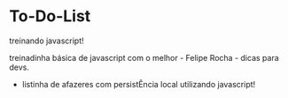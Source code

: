 # To-Do-List
treinando javascript!

treinadinha básica de javascript com o melhor - Felipe Rocha - dicas para devs.

- listinha de afazeres com persistÊncia local utilizando javascript!
